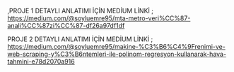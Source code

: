 ,PROJE 1 DETAYLI ANLATIMI İÇİN MEDİUM LİNKİ ;
https://medium.com/@soyluemre95/mta-metro-veri%CC%87-anali%CC%87zi%CC%87-df26a97df1df
 
PROJE 2 DETAYLI ANLATIMI İÇİN MEDİUM LİNKİ ;
https://medium.com/@soyluemre95/makine-%C3%B6%C4%9Frenimi-ve-web-scraping-y%C3%B6ntemleri-ile-polinom-regresyon-kullanarak-hava-tahmini-e78d2070a916
